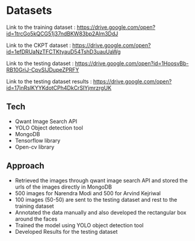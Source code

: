# Datasets

Link to the training dataset : https://drive.google.com/open?id=1trcGo5kQCG51j37ndBKW83bp2Alm3DdJ

Link to the CKPT dataset : https://drive.google.com/open?id=1efDRUaNzTFCTKtyauD54TshD3uauUaWg

Link to the testing dataset : https://drive.google.com/open?id=1HoosvBb-RB10GriJ-CpvSIJDupeZPRFY

Link to the testing dataset results : https://drive.google.com/open?id=17jnRslKYYKdotCPh4DkCrSIYjmrzrgUK


## Tech
  - Qwant Image Search API
  - YOLO Object detection tool
  - MongoDB
  - Tensorflow library
  - Open-cv library
  

## Approach
  - Retrieved the images through qwant image search API and stored the urls of the images directly in MongoDB
  - 500 images for Narendra Modi and 500 for Arvind Kejriwal
  - 100 images (50-50) are sent to the testing dataset and rest to the training dataset
  - Annotated the data manually and also developed the rectangular box around the faces
  - Trained the model using YOLO object detection tool
  - Developed Results for the testing dataset
